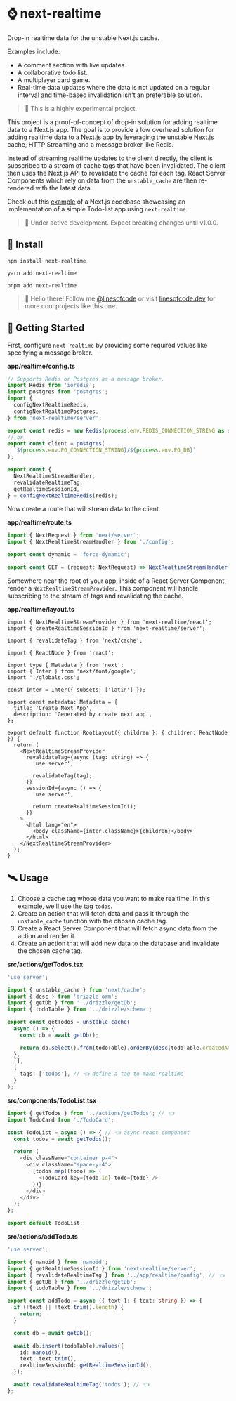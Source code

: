 # ⌚️ next-realtime

Drop-in realtime data for the unstable Next.js cache.

Examples include:

- A comment section with live updates.
- A collaborative todo list.
- A multiplayer card game.
- Real-time data updates where the data is not updated on a regular interval and time-based invalidation isn't an preferable solution.

> 🔬 This is a highly experimental project.

This project is a proof-of-concept of drop-in solution for adding realtime data to a Next.js app. The goal is to provide a low overhead solution for adding realtime data to a Next.js app by leveraging the unstable Next.js cache, HTTP Streaming and a message broker like Redis.

Instead of streaming realtime updates to the client directly, the client is subscribed to a stream of cache tags that have been invalidated. The client then uses the Next.js API to revalidate the cache for each tag. React Server Components which rely on data from the `unstable_cache` are then re-rendered with the latest data.

Check out this [example](https://github.com/TimMikeladze/next-realtime/tree/master/examples/next-realtime-example) of a Next.js codebase showcasing an implementation of a simple Todo-list app using `next-realtime`.

> 🚧 Under active development. Expect breaking changes until v1.0.0.

## 📡 Install

```console
npm install next-realtime

yarn add next-realtime

pnpm add next-realtime
```

> 👋 Hello there! Follow me [@linesofcode](https://twitter.com/linesofcode) or visit [linesofcode.dev](https://linesofcode.dev) for more cool projects like this one.

## 🚀 Getting Started

First, configure `next-realtime` by providing some required values like specifying a message broker.

**app/realtime/config.ts**

```ts
// Supports Redis or Postgres as a message broker.
import Redis from 'ioredis';
import postgres from 'postgres';
import {
  configNextRealtimeRedis,
  configNextRealtimePostgres,
} from 'next-realtime/server';

export const redis = new Redis(process.env.REDIS_CONNECTION_STRING as string);
// or
export const client = postgres(
  `${process.env.PG_CONNECTION_STRING}/${process.env.PG_DB}`
);

export const {
  NextRealtimeStreamHandler,
  revalidateRealtimeTag,
  getRealtimeSessionId,
} = configNextRealtimeRedis(redis);
```

Now create a route that will stream data to the client.

**app/realtime/route.ts**

```ts
import { NextRequest } from 'next/server';
import { NextRealtimeStreamHandler } from './config';

export const dynamic = 'force-dynamic';

export const GET = (request: NextRequest) => NextRealtimeStreamHandler(request);
```

Somewhere near the root of your app, inside of a React Server Component, render a `NextRealtimeStreamProvider`. This component will handle subscribing to the stream of tags and revalidating the cache.

**app/realtime/layout.ts**

```tsx
import { NextRealtimeStreamProvider } from 'next-realtime/react';
import { createRealtimeSessionId } from 'next-realtime/server';

import { revalidateTag } from 'next/cache';

import { ReactNode } from 'react';

import type { Metadata } from 'next';
import { Inter } from 'next/font/google';
import './globals.css';

const inter = Inter({ subsets: ['latin'] });

export const metadata: Metadata = {
  title: 'Create Next App',
  description: 'Generated by create next app',
};

export default function RootLayout({ children }: { children: ReactNode }) {
  return (
    <NextRealtimeStreamProvider
      revalidateTag={async (tag: string) => {
        'use server';

        revalidateTag(tag);
      }}
      sessionId={async () => {
        'use server';

        return createRealtimeSessionId();
      }}
    >
      <html lang="en">
        <body className={inter.className}>{children}</body>
      </html>
    </NextRealtimeStreamProvider>
  );
}
```

## 🛰️ Usage

1. Choose a cache tag whose data you want to make realtime. In this example, we'll use the tag `todos`.
2. Create an action that will fetch data and pass it through the `unstable_cache` function with the chosen cache tag.
3. Create a React Server Component that will fetch async data from the action and render it.
4. Create an action that will add new data to the database and invalidate the chosen cache tag.

**src/actions/getTodos.tsx**

```ts
'use server';

import { unstable_cache } from 'next/cache';
import { desc } from 'drizzle-orm';
import { getDb } from '../drizzle/getDb';
import { todoTable } from '../drizzle/schema';

export const getTodos = unstable_cache(
  async () => {
    const db = await getDb();

    return db.select().from(todoTable).orderBy(desc(todoTable.createdAt));
  },
  [],
  {
    tags: ['todos'], // 👈 define a tag to make realtime
  }
);
```

**src/components/TodoList.tsx**

```ts
import { getTodos } from '../actions/getTodos'; // 👈
import TodoCard from './TodoCard';

const TodoList = async () => { // 👈 async react component
  const todos = await getTodos();

  return (
    <div className="container p-4">
      <div className="space-y-4">
        {todos.map((todo) => (
          <TodoCard key={todo.id} todo={todo} />
        ))}
      </div>
    </div>
  );
};

export default TodoList;
```

**src/actions/addTodo.ts**

```ts
'use server';

import { nanoid } from 'nanoid';
import { getRealtimeSessionId } from 'next-realtime/server';
import { revalidateRealtimeTag } from '../app/realtime/config'; // 👈
import { getDb } from '../drizzle/getDb';
import { todoTable } from '../drizzle/schema';

export const addTodo = async ({ text }: { text: string }) => {
  if (!text || !text.trim().length) {
    return;
  }

  const db = await getDb();

  await db.insert(todoTable).values({
    id: nanoid(),
    text: text.trim(),
    realtimeSessionId: getRealtimeSessionId(),
  });

  await revalidateRealtimeTag('todos'); // 👈
};
```

<!-- TSDOC_START -->

<!-- TSDOC_END -->

